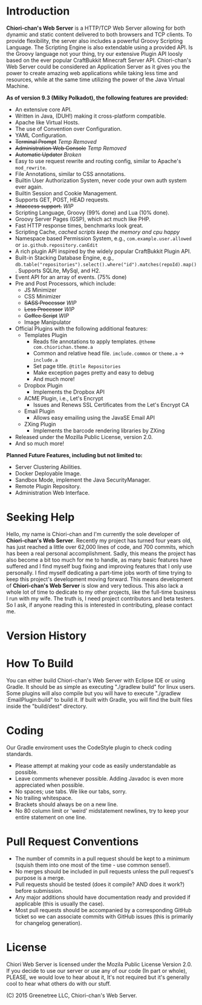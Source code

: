 # Introduction
**Chiori-chan's Web Server** is a HTTP/TCP Web Server allowing for both dynamic and static content delivered to both browsers and TCP clients. To provide flexibility, the server also includes a powerful Groovy Scripting Language. The Scripting Engine is also extendable using a provided API. Is the Groovy language not your thing, try our extensive Plugin API loosly based on the ever popular CraftBukkit Minecraft Server API. Chiori-chan's Web Server could be considered an Application Server as it gives you the power to create amazing web applications while taking less time and resources, while at the same time utilizing the power of the Java Virtual Machine.

**As of version 9.3 (Milky Polkadot), the following features are provided:**
* An extensive core API.
* Written in Java, (DUH!) making it cross-platform compatible.
* Apache like Virtual Hosts.
* The use of Convention over Configuration.
* YAML Configuration.
* ~~Terminal Prompt~~ *Temp Removed*
* ~~Administration Web Console~~ *Temp Removed*
* ~~Automatic Updater~~ *Broken*
* Easy to use request rewrite and routing config, similar to Apache's `mod_rewrite`.
* File Annotations, similar to CSS annotations.
* Builtin User Authorization System, never code your own auth system ever again.
* Builtin Session and Cookie Management.
* Supports GET, POST, HEAD requests.
* ~~.htaccess support.~~ *WIP*
* Scripting Language, Groovy (99% done) and Lua (10% done).
* Groovy Server Pages (GSP), which act much like PHP.
* Fast HTTP response times, benchmarks look great.
* Scripting Cache, *cached scripts keep the memory and cpu happy*
* Namespace based Permission System, e.g., `com.example.user.allowed` or `io.github.repository.canEdit`
* A rich plugin API inspired by the widely popular CraftBukkit Plugin API.
* Built-in Stacking Database Engine, e.g., `db.table("repositories").select().where("id").matches(repoId).map()`. Supports SQLite, MySql, and H2.
* Event API for an array of events. (75% done)
* Pre and Post Processors, which include:
  * JS Minimizer
  * CSS Minimizer
  * ~~SASS Processor~~ *WIP*
  * ~~Less Processor~~ *WIP*
  * ~~Coffee Script~~ *WIP*
  * Image Manipulator
* Official Plugins with the following additional features:
  * Templates Plugin
    * Reads file annotations to apply templates. `@theme com.chiorichan.theme.a`
    * Common and relative head file. `imclude.common` or `theme.a` -> `include.a`
    * Set page title. `@title Repositories`
    * Make exception pages pretty and easy to debug
    * And much more!
  * Dropbox Plugin
    * Implements the Dropbox API
  * ACME Plugin, i.e., Let's Encrypt
    * Issues and Renews SSL Certificates from the Let's Encrypt CA
  * Email Plugin
    * Allows easy emailing using the JavaSE Email API
  * ZXing Plugin
    * Implements the barcode rendering libraries by ZXing
* Released under the Mozilla Public License, version 2.0.
* And so much more!

**Planned Future Features, including but not limited to:**
* Server Clustering Abilities.
* Docker Deployable Image.
* Sandbox Mode, implement the Java SecurityManager.
* Remote Plugin Repository.
* Administration Web Interface.

# Seeking Help
Hello, my name is Chiori-chan and I'm currently the sole developer of **Chiori-chan's Web Server**. Recently my project has turned four years old, has just reached a little over 62,000 lines of code, and 700 commits, which has been a real personal accomplishment. Sadly, this means the project has also become a bit too much for me to handle, as many basic features have suffered and I find myself bug fixing and improving features that I only use personally. I find myself dedicating a part-time jobs worth of time trying to keep this project's development moving forward. This means development of **Chiori-chan's Web Server** is slow and very tedious. This also lack a whole lot of time to dedicate to my other projects, like the full-time business I run with my wife. The truth is, I need project contributors and beta testers. So I ask, if anyone reading this is interested in contributing, please contact me.

# Version History




# How To Build
You can either build Chiori-chan's Web Server with Eclipse IDE or using Gradle. It should be as simple as executing "./gradlew build" for linux users. Some plugins will also compile but you will have to execute "./gradlew :EmailPlugin:build" to build it. If built with Gradle, you will find the built files inside the "build/dest" directory.

# Coding
Our Gradle enviroment uses the CodeStyle plugin to check coding standards.

* Please attempt at making your code as easily understandable as possible.
* Leave comments whenever possible. Adding Javadoc is even more appreciated when possible.
* No spaces; use tabs. We like our tabs, sorry.
* No trailing whitespace.
* Brackets should always be on a new line.
* No 80 column limit or 'weird' midstatement newlines, try to keep your entire statement on one line.

# Pull Request Conventions
* The number of commits in a pull request should be kept to a minimum (squish them into one most of the time - use common sense!).
* No merges should be included in pull requests unless the pull request's purpose is a merge.
* Pull requests should be tested (does it compile? AND does it work?) before submission.
* Any major additions should have documentation ready and provided if applicable (this is usually the case).
* Most pull requests should be accompanied by a corresponding GitHub ticket so we can associate commits with GitHub issues (this is primarily for changelog generation).

# License
Chiori Web Server is licensed under the Mozila Public License Version 2.0. If you decide to use our server or use any of our code (In part or whole), PLEASE, we would love to hear about it, It's not required but it's generally cool to hear what others do with our stuff.

\(C) 2015 Greenetree LLC, Chiori-chan's Web Server.
